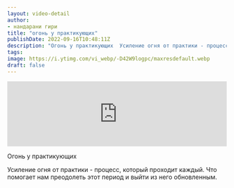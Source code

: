 ```yaml
---
layout: video-detail
author:
- нандарани гири
title: "огонь у практикующих"
publishDate: 2022-09-16T10:48:11Z
description: "Огонь у практикующих  Усиление огня от практики - процесс, который проходит каждый. Что помогает нам преодолеть этот период и выйти из него обновленным."
tags: 
image: https://i.ytimg.com/vi_webp/-D42W9logpc/maxresdefault.webp
draft: false
---
```


<iframe width="100%" src="https://www.youtube.com/embed/-D42W9logpc" frameborder="0" allowfullscreen=""></iframe> 

 Огонь у практикующих

 Усиление огня от практики - процесс, который проходит каждый. Что помогает нам преодолеть этот период и выйти из него обновленным.   

 